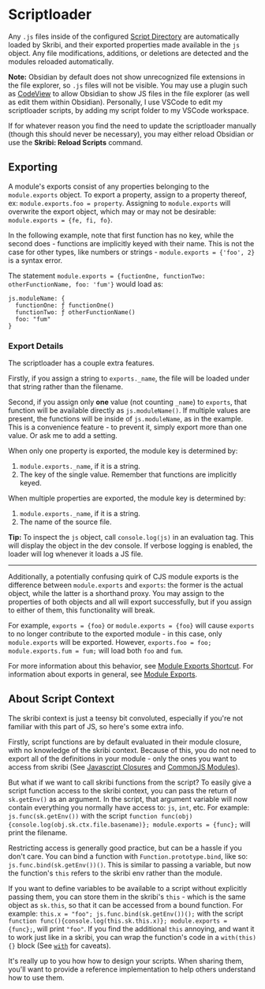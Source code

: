 # Scriptloader

Any `.js` files inside of the configured [Script Directory](/obsidian-skribi/settings/#script-folder) are automatically loaded by Skribi, and their exported properties made available in the `js` object. Any file modifications, additions, or deletions are detected and the modules reloaded automatically.  

**Note:** Obsidian by default does not show unrecognized file extensions in the file explorer, so `.js` files will not be visible. You may use a plugin such as [CodeView](https://github.com/zsviczian/obsidian-codeeditor) to allow Obsidian to show JS files in the file explorer (as well as edit them within Obsidian). Personally, I use VSCode to edit my scriptloader scripts, by adding my script folder to my VSCode workspace. 

If for whatever reason you find the need to update the scriptloader manually (though this should never be necessary), you may either reload Obsidian or use the **Skribi: Reload Scripts** command.

## Exporting

A module's exports consist of any properties belonging to the `module.exports` object. To export a property, assign to a property thereof, ex: `module.exports.foo = property`. Assigning to `module.exports` will overwrite the export object, which may or may not be desirable: `module.exports = {fe, fi, fo}`.

In the following example, note that first function has no key, while the second does - functions are implicitly keyed with their name. This is not the case for other types, like numbers or strings - `module.exports = {'foo', 2}` is a syntax error. 

The statement `module.exports = {fuctionOne, functionTwo: otherFunctionName, foo: 'fum'}` would load as:

```
js.moduleName: {
  functionOne: ƒ functionOne()
  functionTwo: ƒ otherFunctionName()
  foo: "fum"
}
```

### Export Details

The scriptloader has a couple extra features.

Firstly, if you assign a string to `exports._name`, the file will be loaded under that string rather than the filename.

Second, if you assign only **one** value (not counting `_name`) to `exports`, that function will be available directly as `js.moduleName()`. If multiple values are present, the functions will be inside of `js.moduleName`, as in the example. This is a convenience feature - to prevent it, simply export more than one value. Or ask me to add a setting.

When only one property is exported, the module key is determined by:  

  1. `module.exports._name`, if it is a string.  
  2. The key of the single value. Remember that functions are implicitly keyed.  

When multiple properties are exported, the module key is determined by:  

  1. `module.exports._name`, if it is a string.  
  2. The name of the source file.  

**Tip:** To inspect the `js` object, call `console.log(js)` in an evaluation tag. This will display the object in the dev console. If verbose logging is enabled, the loader will log whenever it loads a JS file.

<hr>

Additionally, a potentially confusing quirk of CJS module exports is the difference between `module.exports` and `exports`: the former is the actual object, while the latter is a shorthand proxy. You may assign to the properties of both objects and all will export successfully, but if you assign to either of them, this functionality will break. 

For example, `exports = {foo}` or `module.exports = {foo}` will cause `exports` to no longer contribute to the exported module - in this case, only `module.exports` will be exported. However, `exports.foo = foo; module.exports.fum = fum;` will load both `foo` and `fum`. 

For more information about this behavior, see <a href="https://nodejs.org/api/modules.html#modules_exports_shortcut">Module Exports Shortcut</a>. For information about exports in general, see <a href="https://nodejs.org/api/modules.html#modules_module_exports">Module Exports</a>.

## About Script Context

The skribi context is just a teensy bit convoluted, especially if you're not familiar with this part of JS, so here's some extra info.

Firstly, script functions are by default evaluated in their module closure, with no knowledge of the skribi context. Because of this, you do not need to export all of the definitions in your module - only the ones you want to access from skribi (See <a href="https://developer.mozilla.org/en-US/docs/Web/JavaScript/Closures">Javascript Closures</a> and <a href="https://nodejs.org/api/modules.html#modules_modules_commonjs_modules">CommonJS Modules</a>).

But what if we want to call skribi functions from the script? To easily give a script function access to the skribi context, you can pass the return of `sk.getEnv()` as an argument. In the script, that argument variable will now contain everything you normally have access to: `js`, `int`, etc. For example: `js.func(sk.getEnv())` with the script `function func(obj){console.log(obj.sk.ctx.file.basename)}; module.exports = {func};` will print the filename.

Restricting access is generally good practice, but can be a hassle if you don't care. You can bind a function with `Function.prototype.bind`, like so: `js.func.bind(sk.getEnv())()`. This is similar to passing a variable, but now the function's `this` refers to the skribi env rather than the module. 

If you want to define variables to be available to a script without explicitly passing them, you can store them in the skribi's `this` - which is the same object as `sk.this`, so that it can be accessed from a bound function. For example: `this.x = "foo"; js.func.bind(sk.getEnv())();` with the script `function func(){console.log(this.sk.this.x)}; module.exports = {func};`, will print `"foo"`. If you find the additional `this` annoying, and want it to work just like in a skribi, you can wrap the function's code in a `with(this) {}` block (See <a href='https://developer.mozilla.org/en-US/docs/Web/JavaScript/Reference/Statements/with'><code>with</code></a> for caveats).

It's really up to you how how to design your scripts. When sharing them, you'll want to provide a reference implementation to help others understand how to use them.